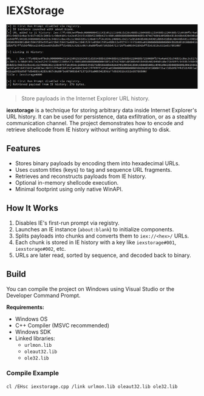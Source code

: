 # IEXStorage

![IEXStorage](https://github.com/amauricio/iexstorage/blob/main/iexstorage.jpg?raw=true)

> Store payloads in the Internet Explorer URL history.

**iexstorage** is a technique for storing arbitrary data inside Internet Explorer's URL history. It can be used for persistence, data exfiltration, or as a stealthy communication channel. The project demonstrates how to encode and retrieve shellcode from IE history without writing anything to disk.

## Features

- Stores binary payloads by encoding them into hexadecimal URLs.
- Uses custom titles (keys) to tag and sequence URL fragments.
- Retrieves and reconstructs payloads from IE history.
- Optional in-memory shellcode execution.
- Minimal footprint using only native WinAPI.

## How It Works

1. Disables IE's first-run prompt via registry.
2. Launches an IE instance (`about:blank`) to initialize components.
3. Splits payloads into chunks and converts them to `iex://<hex>/` URLs.
4. Each chunk is stored in IE history with a key like `iexstorage#001`, `iexstorage#002`, etc.
5. URLs are later read, sorted by sequence, and decoded back to binary.

## Build

You can compile the project on Windows using Visual Studio or the Developer Command Prompt.

**Requirements:**

- Windows OS
- C++ Compiler (MSVC recommended)
- Windows SDK
- Linked libraries:
  - `urlmon.lib`
  - `oleaut32.lib`
  - `ole32.lib`

### Compile Example

```bash
cl /EHsc iexstorage.cpp /link urlmon.lib oleaut32.lib ole32.lib
